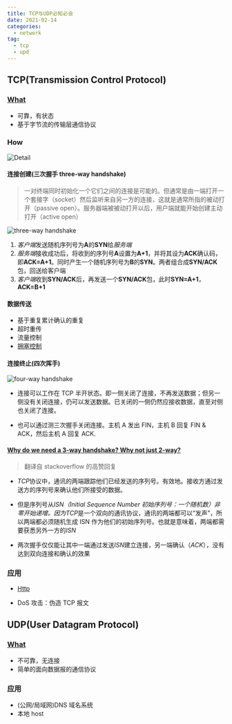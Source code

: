 ```yaml
---
title: TCP与UDP必知必会
date: 2021-02-14
categories:
  - network
tag:
  - tcp
  - upd
---
```


## TCP(Transmission Control Protocol)

### [What](https://zh.wikipedia.org/wiki/%E4%BC%A0%E8%BE%93%E6%8E%A7%E5%88%B6%E5%8D%8F%E8%AE%AE)

- 可靠，有状态
- 基于字节流的传输层通信协议

### How

![Detail](https://upload.wikimedia.org/wikipedia/commons/f/f6/Tcp_state_diagram_fixed_new.svg)

#### 连接创建(三次握手 three-way handshake)

> 一对终端同时初始化一个它们之间的连接是可能的。但通常是由一端打开一个套接字（socket）然后监听来自另一方的连接，这就是通常所指的被动打开（passive open）。服务器端被被动打开以后，用户端就能开始创建主动打开（active open）

![three-way handshake](https://upload.wikimedia.org/wikipedia/commons/3/3f/Connection_TCP.png)

1. *客户端*发送随机序列号为**A**的**SYN**给*服务端*
2. *服务端*接收成功后，将收到的序列号**A**设置为**A+1**，并将其设为**ACK**确认码，即**ACK=A+1**。同时产生一个随机序列号为**B**的**SYN**。两者组合成**SYN/ACK**包，回送给客户端
3. *客户端*收到**SYN/ACK**后，再发送一个**SYN/ACK**包，此时**SYN=A+1**，**ACK=B+1**

#### 数据传送

- 基于重复累计确认的重复
- 超时重传
- 流量控制
- [拥塞控制](https://zh.wikipedia.org/wiki/%E6%8B%A5%E5%A1%9E%E6%8E%A7%E5%88%B6)

#### 连接终止(四次挥手)

![four-way handshake](https://upload.wikimedia.org/wikipedia/commons/thumb/2/2d/Deconnection_TCP.png/220px-Deconnection_TCP.png)

- 连接可以工作在 TCP 半开状态。即一侧关闭了连接，不再发送数据；但另一侧没有关闭连接，仍可以发送数据。已关闭的一侧仍然应接收数据，直至对侧也关闭了连接。

- 也可以通过测三次握手关闭连接。主机 A 发出 FIN，主机 B 回复 FIN & ACK，然后主机 A 回复 ACK.

#### [Why do we need a 3-way handshake? Why not just 2-way?](https://networkengineering.stackexchange.com/questions/24068/why-do-we-need-a-3-way-handshake-why-not-just-2-way)

> 翻译自 stackoverflow 的高赞回复

- *TCP*协议中，通讯的两端跟踪他们已经发送的序列号。有效地。接收方通过发送方的序列号来确认他们所接受的数据。

- 但是序列号从*ISN（Initial Sequence Number 初始序列号：一个随机数）*非零开始递增。因为*TCP*是一个双向的通讯协议，通讯的两端都可以“发声”，所以两端都必须随机生成 ISN 作为他们的初始序列号。也就是意味着，两端都需要获悉另外一方的*ISN*

- 两次握手仅仅能让其中一端通过发送*ISN*建立连接，另一端确认（_ACK_），没有达到双向连接和确认的效果

### 应用

- [Http](/http)

- DoS 攻击：伪造 TCP 报文

## UDP(User Datagram Protocol)

### [What](https://zh.wikipedia.org/wiki/%E7%94%A8%E6%88%B7%E6%95%B0%E6%8D%AE%E6%8A%A5%E5%8D%8F%E8%AE%AE)

- 不可靠，无连接
- 简单的面向数据报的通信协议

### 应用

- (公网/局域网)DNS 域名系统
- 本地 host
